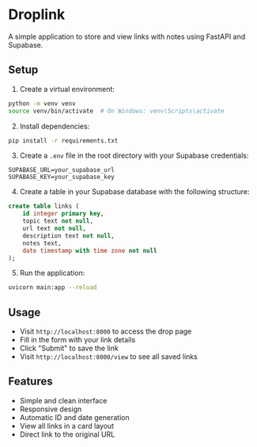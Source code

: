 # Droplink

A simple application to store and view links with notes using FastAPI and Supabase.

## Setup

1. Create a virtual environment:
```bash
python -m venv venv
source venv/bin/activate  # On Windows: venv\Scripts\activate
```

2. Install dependencies:
```bash
pip install -r requirements.txt
```

3. Create a `.env` file in the root directory with your Supabase credentials:
```
SUPABASE_URL=your_supabase_url
SUPABASE_KEY=your_supabase_key
```

4. Create a table in your Supabase database with the following structure:
```sql
create table links (
    id integer primary key,
    topic text not null,
    url text not null,
    description text not null,
    notes text,
    date timestamp with time zone not null
);
```

5. Run the application:
```bash
uvicorn main:app --reload
```

## Usage

- Visit `http://localhost:8000` to access the drop page
- Fill in the form with your link details
- Click "Submit" to save the link
- Visit `http://localhost:8000/view` to see all saved links

## Features

- Simple and clean interface
- Responsive design
- Automatic ID and date generation
- View all links in a card layout
- Direct link to the original URL 